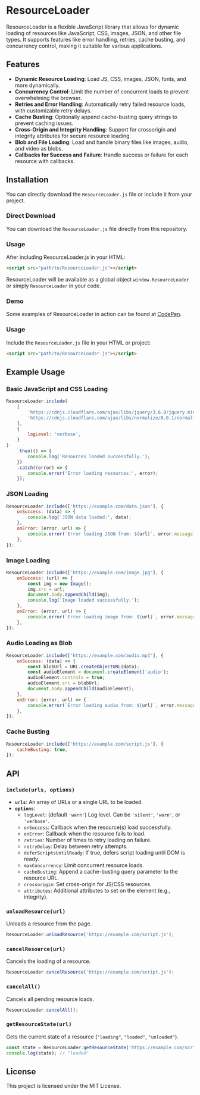 # ResourceLoader

ResourceLoader is a flexible JavaScript library that allows for dynamic loading of resources like JavaScript, CSS, images, JSON, and other file types. It supports features like error handling, retries, cache busting, and concurrency control, making it suitable for various applications.

## Features

-   **Dynamic Resource Loading**: Load JS, CSS, images, JSON, fonts, and more dynamically.
-   **Concurrency Control**: Limit the number of concurrent loads to prevent overwhelming the browser.
-   **Retries and Error Handling**: Automatically retry failed resource loads, with customizable retry delays.
-   **Cache Busting**: Optionally append cache-busting query strings to prevent caching issues.
-   **Cross-Origin and Integrity Handling**: Support for crossorigin and integrity attributes for secure resource loading.
-   **Blob and File Loading**: Load and handle binary files like images, audio, and video as blobs.
-   **Callbacks for Success and Failure**: Handle success or failure for each resource with callbacks.

## Installation

You can directly download the `ResourceLoader.js` file or include it from your project.

### Direct Download

You can download the `ResourceLoader.js` file directly from this repository.

### Usage

After including ResourceLoader.js in your HTML:

```html
<script src="path/to/ResourceLoader.js"></script>
```

ResourceLoader will be available as a global object `window.ResourceLoader` or simply `ResourceLoader` in your code.

### Demo

Some examples of ResourceLoader in action can be found at [CodePen](https://codepen.io/peterbenoit/pen/gOVLWXZ).

### Usage

Include the `ResourceLoader.js` file in your HTML or project:

```html
<script src="path/to/ResourceLoader.js"></script>
```

## Example Usage

### Basic JavaScript and CSS Loading

```javascript
ResourceLoader.include(
    [
        'https://cdnjs.cloudflare.com/ajax/libs/jquery/3.6.0/jquery.min.js',
        'https://cdnjs.cloudflare.com/ajax/libs/normalize/8.0.1/normalize.min.css',
    ],
    {
        logLevel: 'verbose',
    }
)
    .then(() => {
        console.log('Resources loaded successfully.');
    })
    .catch((error) => {
        console.error('Error loading resources:', error);
    });
```

### JSON Loading

```javascript
ResourceLoader.include(['https://example.com/data.json'], {
    onSuccess: (data) => {
        console.log('JSON data loaded:', data);
    },
    onError: (error, url) => {
        console.error(`Error loading JSON from: ${url}`, error.message);
    },
});
```

### Image Loading

```javascript
ResourceLoader.include(['https://example.com/image.jpg'], {
    onSuccess: (url) => {
        const img = new Image();
        img.src = url;
        document.body.appendChild(img);
        console.log('Image loaded successfully.');
    },
    onError: (error, url) => {
        console.error(`Error loading image from: ${url}`, error.message);
    },
});
```

### Audio Loading as Blob

```javascript
ResourceLoader.include(['https://example.com/audio.mp3'], {
    onSuccess: (data) => {
        const blobUrl = URL.createObjectURL(data);
        const audioElement = document.createElement('audio');
        audioElement.controls = true;
        audioElement.src = blobUrl;
        document.body.appendChild(audioElement);
    },
    onError: (error, url) => {
        console.error(`Error loading audio from: ${url}`, error.message);
    },
});
```

### Cache Busting

```javascript
ResourceLoader.include(['https://example.com/script.js'], {
    cacheBusting: true,
});
```

## API

### `include(urls, options)`

-   **`urls`**: An array of URLs or a single URL to be loaded.
-   **`options`**:
    -   `logLevel`: (default `'warn'`) Log level. Can be `'silent'`, `'warn'`, or `'verbose'`.
    -   `onSuccess`: Callback when the resource(s) load successfully.
    -   `onError`: Callback when the resource fails to load.
    -   `retries`: Number of times to retry loading on failure.
    -   `retryDelay`: Delay between retry attempts.
    -   `deferScriptsUntilReady`: If true, defers script loading until DOM is ready.
    -   `maxConcurrency`: Limit concurrent resource loads.
    -   `cacheBusting`: Append a cache-busting query parameter to the resource URL.
    -   `crossorigin`: Set cross-origin for JS/CSS resources.
    -   `attributes`: Additional attributes to set on the element (e.g., integrity).

### `unloadResource(url)`

Unloads a resource from the page.

```javascript
ResourceLoader.unloadResource('https://example.com/script.js');
```

### `cancelResource(url)`

Cancels the loading of a resource.

```javascript
ResourceLoader.cancelResource('https://example.com/script.js');
```

### `cancelAll()`

Cancels all pending resource loads.

```javascript
ResourceLoader.cancelAll();
```

### `getResourceState(url)`

Gets the current state of a resource (`"loading"`, `"loaded"`, `"unloaded"`).

```javascript
const state = ResourceLoader.getResourceState('https://example.com/script.js');
console.log(state); // "loaded"
```

## License

This project is licensed under the MIT License.
